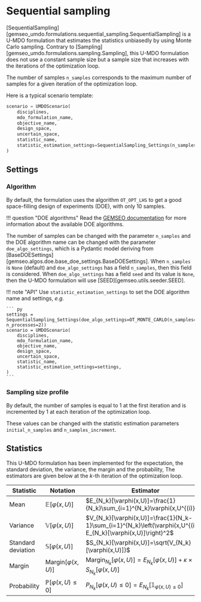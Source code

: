 <!--
 Copyright 2021 IRT Saint Exupéry, https://www.irt-saintexupery.com

 This work is licensed under the Creative Commons Attribution-ShareAlike 4.0
 International License. To view a copy of this license, visit
 http://creativecommons.org/licenses/by-sa/4.0/ or send a letter to Creative
 Commons, PO Box 1866, Mountain View, CA 94042, USA.
-->

# Sequential sampling

[SequentialSampling][gemseo_umdo.formulations.sequential_sampling.SequentialSampling]
is a U-MDO formulation that estimates the statistics unbiasedly
by using Monte Carlo sampling.
Contrary to [Sampling][gemseo_umdo.formulations.sampling.Sampling],
this U-MDO formulation does not use a constant sample size
but a sample size that increases with the iterations of the optimization loop.

The number of samples `n_samples` corresponds to the maximum number of samples
for a given iteration of the optimization loop.

Here is a typical scenario template:

``` py
scenario = UMDOScenario(
    disciplines,
    mdo_formulation_name,
    objective_name,
    design_space,
    uncertain_space,
    statistic_name,
    statistic_estimation_settings=SequentialSampling_Settings(n_samples=20),
)
```

## Settings

### Algorithm

By default,
the formulation uses the algorithm `OT_OPT_LHS`
to get a good space-filling design of experiments (DOE),
with only 10 samples.

!!! question "DOE algorithms"
    Read the [GEMSEO documentation](https://gemseo.readthedocs.io/en/stable/doe.html#algorithms)
    for more information about the available DOE algorithms.

The number of samples can be changed with the parameter `n_samples`
and the DOE algorithm name can be changed with the parameter `doe_algo_settings`,
which is a Pydantic model deriving from [BaseDOESettings][gemseo.algos.doe.base_doe_settings.BaseDOESettings].
When `n_samples` is `None` (default) and `doe_algo_settings` has a field `n_samples`,
then this field is considered.
When `doe_algo_settings` has a field `seed` and its value is `None`,
then the U-MDO formulation will use [SEED][gemseo.utils.seeder.SEED].

!!! note "API"
    Use `statistic_estimation_settings`
    to set the DOE algorithm name and settings,
    _e.g._

    ``` py
    settings = SequentialSampling_Settings(doe_algo_settings=OT_MONTE_CARLO(n_samples=20, n_processes=2))
    scenario = UMDOScenario(
        disciplines,
        mdo_formulation_name,
        objective_name,
        design_space,
        uncertain_space,
        statistic_name,
        statistic_estimation_settings=settings,
    )
    ```

### Sampling size profile

By default,
the number of samples is equal to 1 at the first iteration
and is incremented by 1 at each iteration of the optimization loop.

These values can be changed with the statistic estimation parameters
`initial_n_samples` and `n_samples_increment`.

## Statistics

This U-MDO formulation has been implemented
for the expectation, the standard deviation, the variance, the margin and the probability,
The estimators are given below at the $k$-th iteration of the optimization loop.

| Statistic          | Notation                         | Estimator                                                                                                      |
|--------------------|----------------------------------|----------------------------------------------------------------------------------------------------------------|
| Mean               | $\mathbb{E}[\varphi(x,U)]$       | $E_{N_k}[\varphi(x,U)]=\frac{1}{N_k}\sum_{i=1}^{N_k}\varphi(x,U^{(i)})$                                        |
| Variance           | $\mathbb{V}[\varphi(x,U)]$       | $V_{N_k}[\varphi(x,U)]=\frac{1}{N_k-1}\sum_{i=1}^{N_k}\left(\varphi(x,U^{(i)})-E_{N_k}[\varphi(x,U)]\right)^2$ |
| Standard deviation | $\mathbb{S}[\varphi(x,U)]$       | $S_{N_k}[\varphi(x,U)]=\sqrt{V_{N_k}[\varphi(x,U)]}$                                                           |
| Margin             | $\textrm{Margin}[\varphi(x,U)]$  | $\textrm{Margin}_{N_k}[\varphi(x,U)]=E_{N_k}[\varphi(x,U)]+\kappa\times S_{N_k}[\varphi(x,U)]$                 |
| Probability        | $\mathbb{P}[\varphi(x,U)\leq 0]$ | $P_{N_k}[\varphi(x,U)\leq 0]=E_{N_k}[\mathbb{1}_{\varphi(x,U)\leq 0}]$                                         |
